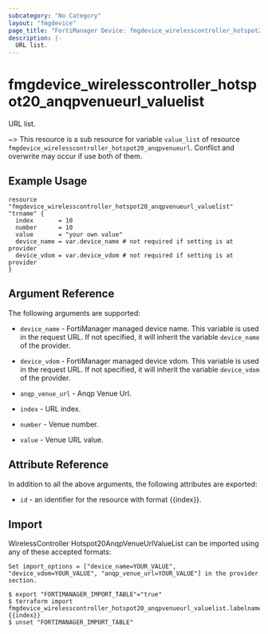 ```yaml
---
subcategory: "No Category"
layout: "fmgdevice"
page_title: "FortiManager Device: fmgdevice_wirelesscontroller_hotspot20_anqpvenueurl_valuelist"
description: |-
  URL list.
---
```


# fmgdevice_wirelesscontroller_hotspot20_anqpvenueurl_valuelist
URL list.

~> This resource is a sub resource for variable `value_list` of resource `fmgdevice_wirelesscontroller_hotspot20_anqpvenueurl`. Conflict and overwrite may occur if use both of them.



## Example Usage

```hcl
resource "fmgdevice_wirelesscontroller_hotspot20_anqpvenueurl_valuelist" "trname" {
  index       = 10
  number      = 10
  value       = "your own value"
  device_name = var.device_name # not required if setting is at provider
  device_vdom = var.device_vdom # not required if setting is at provider
}
```

## Argument Reference


The following arguments are supported:

* `device_name` - FortiManager managed device name. This variable is used in the request URL. If not specified, it will inherit the variable `device_name` of the provider.
* `device_vdom` - FortiManager managed device vdom. This variable is used in the request URL. If not specified, it will inherit the variable `device_vdom` of the provider.
* `anqp_venue_url` - Anqp Venue Url.

* `index` - URL index.
* `number` - Venue number.
* `value` - Venue URL value.


## Attribute Reference

In addition to all the above arguments, the following attributes are exported:
* `id` - an identifier for the resource with format {{index}}.

## Import

WirelessController Hotspot20AnqpVenueUrlValueList can be imported using any of these accepted formats:
```
Set import_options = ["device_name=YOUR_VALUE", "device_vdom=YOUR_VALUE", "anqp_venue_url=YOUR_VALUE"] in the provider section.

$ export "FORTIMANAGER_IMPORT_TABLE"="true"
$ terraform import fmgdevice_wirelesscontroller_hotspot20_anqpvenueurl_valuelist.labelname {{index}}
$ unset "FORTIMANAGER_IMPORT_TABLE"
```

